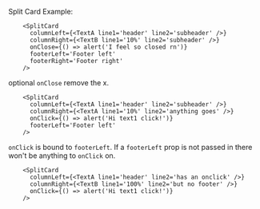 Split Card Example:

```example
    <SplitCard
      columnLeft={<TextA line1='header' line2='subheader' />}
      columnRight={<TextB line1='10%' line2='subheader' />}
      onClose={() => alert('I feel so closed rn')}
      footerLeft='Footer left'
      footerRight='Footer right'
    />
```

optional `onClose` remove the x.
```example
    <SplitCard
      columnLeft={<TextA line1='header' line2='subheader' />}
      columnRight={<TextA line1='10%' line2='anything goes' />}
      onClick={() => alert('Hi text1 click!')}
      footerLeft='Footer left'
    />
```

`onClick` is bound to `footerLeft`. If a `footerLeft` prop is not passed in there won't be
anything to `onClick` on.
```example
    <SplitCard
      columnLeft={<TextA line1='header' line2='has an onclick' />}
      columnRight={<TextB line1='100%' line2='but no footer' />}
      onClick={() => alert('Hi text1 click!')}
    />
```
